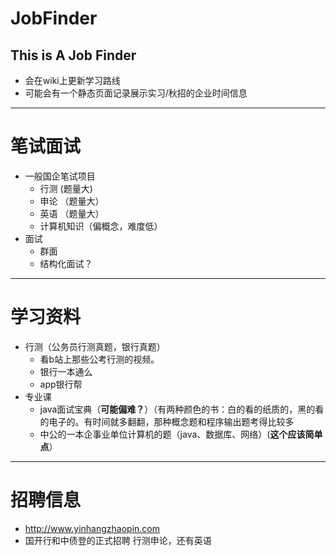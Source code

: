 # JobFinder
This is A Job Finder
---
- 会在wiki上更新学习路线
- 可能会有一个静态页面记录展示实习/秋招的企业时间信息

---
# 笔试面试
- 一般国企笔试项目
  -  行测  (题量大)
  -  申论 （题量大）
  -  英语 （题量大）
  -  计算机知识（偏概念，难度低）
- 面试
  -  群面
  -  结构化面试？

---
# 学习资料
- 行测（公务员行测真题，银行真题）
  - 看b站上那些公考行测的视频。
  - 银行一本通么
  - app银行帮
- 专业课
  -  java面试宝典（**可能偏难？**）（有两种颜色的书：白的看的纸质的，黑的看的电子的。有时间就多翻翻，那种概念题和程序输出题考得比较多
  -  中公的一本企事业单位计算机的题（java、数据库、网络）(**这个应该简单点**）
  
---
# 招聘信息
- http://www.yinhangzhaopin.com
- 国开行和中债登的正式招聘 行测申论，还有英语